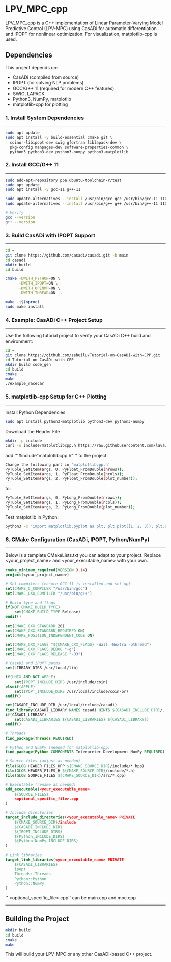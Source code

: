 
LPV_MPC_cpp
===========

LPV_MPC_cpp is a C++ implementation of Linear Parameter-Varying Model Predictive Control (LPV-MPC) using CasADi for automatic differentiation and IPOPT for nonlinear optimization. For visualization, matplotlib-cpp is used.

Dependencies
------------

This project depends on:

- CasADi (compiled from source)
- IPOPT (for solving NLP problems)
- GCC/G++ 11 (required for modern C++ features)
- SWIG, LAPACK
- Python3, NumPy, matplotlib
- matplotlib-cpp for plotting

### 1. Install System Dependencies
------------------------------

```bash
sudo apt update
sudo apt install -y build-essential cmake git \
  coinor-libipopt-dev swig gfortran liblapack-dev \
  pkg-config manpages-dev software-properties-common \
  python3 python3-dev python3-numpy python3-matplotlib
```

### 2. Install GCC/G++ 11
---------------------

```bash
sudo add-apt-repository ppa:ubuntu-toolchain-r/test
sudo apt update
sudo apt install -y gcc-11 g++-11

sudo update-alternatives --install /usr/bin/gcc gcc /usr/bin/gcc-11 110
sudo update-alternatives --install /usr/bin/g++ g++ /usr/bin/g++-11 110

# Verify
gcc --version
g++ --version
```

### 3. Build CasADi with IPOPT Support
----------------------------------

```bash
cd ~
git clone https://github.com/casadi/casadi.git -b main
cd casadi
mkdir build
cd build

cmake -DWITH_PYTHON=ON \
      -DWITH_IPOPT=ON \
      -DWITH_OPENMP=ON \
      -DWITH_THREAD=ON ..

make -j$(nproc)
sudo make install
```

### 4. Example: CasADi C++ Project Setup
------------------------------------

Use the following tutorial project to verify your CasADi C++ build and environment:

```bash
cd ~
git clone https://github.com/zehuilu/Tutorial-on-CasADi-with-CPP.git
cd Tutorial-on-CasADi-with-CPP
mkdir build code_gen
cd build
cmake ..
make
./example_racecar
```

### 5. matplotlib-cpp Setup for C++ Plotting
----------------------------------------

 Install Python Dependencies

```bash
sudo apt install python3-matplotlib python3-dev python3-numpy
```

Download the Header File

```bash
mkdir -p include
curl -o include/matplotlibcpp.h https://raw.githubusercontent.com/lava/matplotlib-cpp/master/matplotlibcpp.h
```

add  '''#include"matplotlibcpp.h"''' to the project.

```bash
Change the following part in 'matplotlibcpp.h'
PyTuple_SetItem(args, 0, PyFloat_FromDouble(nrows));
PyTuple_SetItem(args, 1, PyFloat_FromDouble(ncols));
PyTuple_SetItem(args, 2, PyFloat_FromDouble(plot_number));
```
to:
```bash
PyTuple_SetItem(args, 0, PyLong_FromDouble(nrows));
PyTuple_SetItem(args, 1, PyLong_FromDouble(ncols));
PyTuple_SetItem(args, 2, PyLong_FromDouble(plot_number));
```


 Test matplotlib in Python:

```bash
python3 -c "import matplotlib.pyplot as plt; plt.plot([1, 2, 3]); plt.show()"
```

### 6. CMake Configuration (CasADi, IPOPT, Python/NumPy)
----------------------------------------------------

Below is a template CMakeLists.txt you can adapt to your project. Replace <your_project_name> and <your_executable_name> with your own.

```cmake
cmake_minimum_required(VERSION 3.14)
project(<your_project_name>)

# Set compilers (ensure GCC 11 is installed and set up)
set(CMAKE_C_COMPILER "/usr/bin/gcc")
set(CMAKE_CXX_COMPILER "/usr/bin/g++")

# Build type and flags
if(NOT CMAKE_BUILD_TYPE)
    set(CMAKE_BUILD_TYPE Release)
endif()

set(CMAKE_CXX_STANDARD 20)
set(CMAKE_CXX_STANDARD_REQUIRED ON)
set(CMAKE_POSITION_INDEPENDENT_CODE ON)

set(CMAKE_CXX_FLAGS "${CMAKE_CXX_FLAGS} -Wall -Wextra -pthread")
set(CMAKE_CXX_FLAGS_DEBUG "-g")
set(CMAKE_CXX_FLAGS_RELEASE "-O3")

# CasADi and IPOPT paths
set(LIBRARY_DIRS /usr/local/lib)

if(UNIX AND NOT APPLE)
    set(IPOPT_INCLUDE_DIRS /usr/include/coin)
elseif(APPLE)
    set(IPOPT_INCLUDE_DIRS /usr/local/include/coin-or)
endif()

set(CASADI_INCLUDE_DIR /usr/local/include/casadi)
find_library(CASADI_LIBRARY NAMES casadi HINTS ${CASADI_INCLUDE_DIR}/../lib $ENV{CASADI_PREFIX}/lib)
if(CASADI_LIBRARY)
    set(CASADI_LIBRARIES ${CASADI_LIBRARIES} ${CASADI_LIBRARY})
endif()

# Threads
find_package(Threads REQUIRED)

# Python and NumPy (needed for matplotlib-cpp)
find_package(Python COMPONENTS Interpreter Development NumPy REQUIRED)

# Source files (adjust as needed)
file(GLOB HEADER_FILES_HPP ${CMAKE_SOURCE_DIR}/include/*.hpp)
file(GLOB HEADER_FILES_H ${CMAKE_SOURCE_DIR}/include/*.h)
file(GLOB SOURCE_FILES ${CMAKE_SOURCE_DIR}/src/*.cpp)

# Executable (rename as needed)
add_executable(<your_executable_name>
    ${SOURCE_FILES}
    <optional_specific_file>.cpp
)

# Include directories
target_include_directories(<your_executable_name> PRIVATE
    ${CMAKE_SOURCE_DIR}/include
    ${CASADI_INCLUDE_DIR}
    ${IPOPT_INCLUDE_DIRS}
    ${Python_INCLUDE_DIRS}
    ${Python_NumPy_INCLUDE_DIRS}
)

# Link libraries
target_link_libraries(<your_executable_name> PRIVATE
    ${CASADI_LIBRARIES}
    ipopt
    Threads::Threads
    Python::Python
    Python::NumPy
)
```
'' <optional_specific_file>.cpp'' can be main.cpp and mpc.cpp

------------

## Building the Project

```bash
mkdir build
cd build
cmake ..
make
```

This will build your LPV-MPC or any other CasADi-based C++ project.
